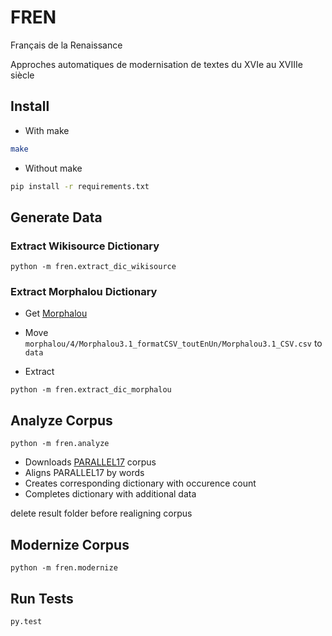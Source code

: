 # FREN
Français de la Renaissance

Approches automatiques de modernisation de textes du XVIe au XVIIIe siècle

## Install

* With make

```bash
make
```

* Without make

```bash
pip install -r requirements.txt
```

## Generate Data

### Extract Wikisource Dictionary

```
python -m fren.extract_dic_wikisource
```

### Extract Morphalou Dictionary

* Get [Morphalou](https://www.ortolang.fr/market/lexicons/morphalou)

* Move `morphalou/4/Morphalou3.1_formatCSV_toutEnUn/Morphalou3.1_CSV.csv` to `data`
* Extract

```
python -m fren.extract_dic_morphalou
```

## Analyze Corpus

```
python -m fren.analyze
```

* Downloads [PARALLEL17](https://github.com/e-ditiones/PARALLEL17) corpus
* Aligns PARALLEL17 by words
* Creates corresponding dictionary with occurence count
* Completes dictionary with additional data

delete result folder before realigning corpus

## Modernize Corpus

```
python -m fren.modernize
```

## Run Tests

```bash
py.test
```